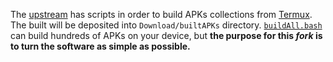 The [upstream](https://github.com/BuildAPKs) has scripts in order to build APKs collections from [Termux](https://github.com/termux/). The built  will be deposited into `Download/builtAPKs` directory. [`buildAll.bash`](https://raw.githubusercontent.com/BuildAPKs/buildAPKs/master/scripts/bash/build/buildAll.bash) can build hundreds of APKs on your device, but **the purpose for this _fork_ is to turn the software as simple as possible.**
